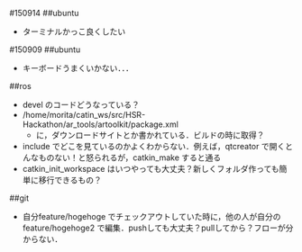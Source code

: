 #150914
##ubuntu
- ターミナルかっこ良くしたい

#150909
##ubuntu
- キーボードうまくいかない．．．

##ros
- devel のコードどうなっている？
- /home/morita/catin_ws/src/HSR-Hackathon/ar_tools/artoolkit/package.xml
  - に，ダウンロードサイトとか書かれている．ビルドの時に取得？
- include でどこを見ているのかよくわからない．例えば，qtcreator で開くとんなものない！と怒られるが，catkin_make すると通る
- catkin_init_workspace はいつやっても大丈夫？新しくフォルダ作っても簡単に移行できるもの？

##git
- 自分feature/hogehoge でチェックアウトしていた時に，他の人が自分のfeature/hogehoge2 で編集．pushしても大丈夫？pullしてから？フローが分からない．
